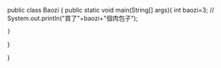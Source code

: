 public class Baozi {
    public static void main(String[] args){
        int baozi=3; //
        System.out.println("買了"+baozi+"個肉包子");

    }
}

}